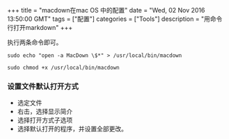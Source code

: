 +++ 
title = "macdown在mac OS 中的配置" 
date = "Wed, 02 Nov 2016 13:50:00 GMT" 
tags = ["配置"] 
categories = ["Tools"]
description = "用命令行打开markdown" 
+++ 


执行两条命令即可。

```
sudo echo "open -a MacDown \$*" > /usr/local/bin/macdown

sudo chmod +x /usr/local/bin/macdown
```

###  设置文件默认打开方式
- 选定文件
- 右击，选择显示简介
- 选择打开方式子选项
- 选择默认打开的程序，并设置全部更改。



